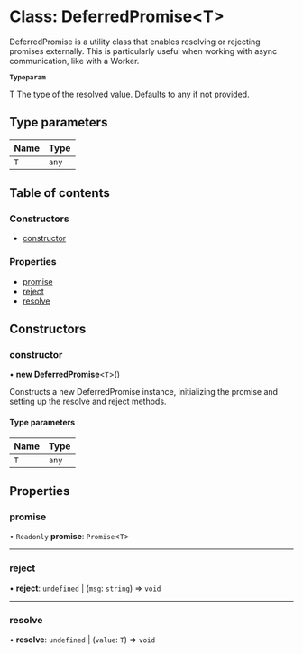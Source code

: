# Class: DeferredPromise<T\>

DeferredPromise is a utility class that enables resolving or rejecting
promises externally. This is particularly useful when working with async
communication, like with a Worker.

**`Typeparam`**

T The type of the resolved value. Defaults to any if not provided.

## Type parameters

| Name | Type |
| :------ | :------ |
| `T` | `any` |

## Table of contents

### Constructors

- [constructor](DeferredPromise.md#constructor)

### Properties

- [promise](DeferredPromise.md#promise)
- [reject](DeferredPromise.md#reject)
- [resolve](DeferredPromise.md#resolve)

## Constructors

### constructor

• **new DeferredPromise**<`T`\>()

Constructs a new DeferredPromise instance, initializing the promise
and setting up the resolve and reject methods.

#### Type parameters

| Name | Type |
| :------ | :------ |
| `T` | `any` |

## Properties

### promise

• `Readonly` **promise**: `Promise`<`T`\>

___

### reject

• **reject**: `undefined` \| (`msg`: `string`) => `void`

___

### resolve

• **resolve**: `undefined` \| (`value`: `T`) => `void`
